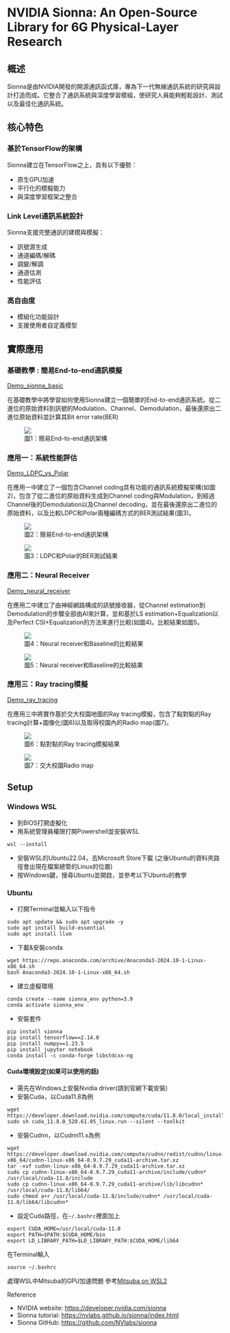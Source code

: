 # NVIDIA Sionna: An Open-Source Library for 6G Physical-Layer Research

## 概述

Sionna是由NVIDIA開發的開源通訊函式庫，專為下一代無線通訊系統的研究與設計打造而成。它整合了通訊系統與深度學習模組，使研究人員能夠輕鬆設計、測試以及最佳化通訊系統。

## 核心特色

### 基於TensorFlow的架構

Sionna建立在TensorFlow之上，具有以下優勢：
- 原生GPU加速
- 平行化的模擬能力
- 與深度學習框架之整合

### Link Level通訊系統設計

Sionna支援完整通訊的建模與模擬：
- 訊號源生成
- 通道編碼/解碼
- 調變/解調
- 通道估測
- 性能評估

### 高自由度

- 模組化功能設計
- 支援使用者自定義模型



## 實際應用
### 基礎教學 : 簡易End-to-end通訊模擬
[Demo_sionna_basic](sample_code/Demo_sionna_basic.ipynb)

在基礎教學中將學習如何使用Sionna建立一個簡單的End-to-end通訊系統。從二進位的原始資料到訊號的Modulation、Channel、Demodulation，最後還原出二進位原始資料並計算其Bit error rate(BER)
<figure>
  <img src="fig/sionna_simulate_basic.png">
  <figcaption>圖1：簡易End-to-end通訊架構</figcaption>
</figure>

### 應用一：系統性能評估
[Demo_LDPC_vs_Polar](sample_code/Demo_LDPC_vs_Polar.ipynb)

在應用一中建立了一個包含Channel coding具有功能的通訊系統模擬架構(如圖2)，包含了從二進位的原始資料生成到Channel coding與Modulation，到經過Channel後的Demodulation以及Channel decoding，並在最後還原出二進位的原始資料，以及比較LDPC和Polar兩種編碼方式的BER測試結果(圖3)。
<figure>
  <img src="fig/sionna_simulate_basic_encode.png">
  <figcaption>圖2：簡易End-to-end通訊架構</figcaption>
</figure>


<figure>
  <img src="fig/ldpc_vs_polar.png">
  <figcaption>圖3：LDPC和Polar的BER測試結果</figcaption>
</figure>



### 應用二：Neural Receiver
[Demo_neural_receiver](sample_code/Demo_neural_receiver.ipynb)

在應用二中建立了由神經網路構成的訊號接收器，從Channel estimation到Demodulation的步驟全部由AI來計算，並和基於LS estimation+Equalization以及Perfect CSI+Equalization的方法來進行比較(如圖4)。比較結果如圖5。
<figure>
  <img src="fig/sionna_neural_vs_baseline.png">
  <figcaption>圖4：Neural receiver和Baseline的比較結果</figcaption>
</figure>

<figure>
  <img src="fig/neural_vs_baseline.png">
  <figcaption>圖5：Neural receiver和Baseline的比較結果</figcaption>
</figure>


### 應用三：Ray tracing模擬
[Demo_ray_tracing](sample_code/Demo_ray_tracing.ipynb)

在應用三中將實作基於交大校園地圖的Ray tracing模擬，包含了點對點的Ray tracing計算+圖像化(圖6)以及取得校園內的Radio map(圖7)。

<figure>
  <img src="fig/demo_ray_tracing.png">
  <figcaption>圖6：點對點的Ray tracing模擬結果</figcaption>
</figure>
<figure>
  <img src="fig/demo_radio_map.png">
  <figcaption>圖7：交大校園Radio map</figcaption>
</figure>


## Setup

### Windows WSL
* 到BIOS打開虛擬化
* 用系統管理員權限打開Powershell並安裝WSL
```
wsl --install
```
* 安裝WSL的Ubuntu22.04，去Microsoft Store下載 (之後Ubuntu的資料夾路徑會出現在檔案總管的Linux的位置)
* 按Windows鍵，搜尋Ubuntu並開啟，並參考以下Ubuntu的教學
### Ubuntu
* 打開Terminal並輸入以下指令
```
sudo apt update && sudo apt upgrade -y
sudo apt install build-essential
sudo apt install llvm
```
* 下載&安裝conda
```
wget https://repo.anaconda.com/archive/Anaconda3-2024.10-1-Linux-x86_64.sh
bash Anaconda3-2024.10-1-Linux-x86_64.sh
```
* 建立虛擬環境
```
conda create --name sionna_env python=3.9
conda activate sionna_env
```
* 安裝套件
```
pip install sionna
pip install tensorflow==2.14.0
pip install numpy==1.23.5
pip install jupyter notebook
conda install -c conda-forge libstdcxx-ng
```

#### Cuda環境設定(如果可以使用的話)
* 需先在Windows上安裝Nvidia driver(請到官網下載安裝)
* 安裝Cuda，以Cuda11.8為例 
```
wget https://developer.download.nvidia.com/compute/cuda/11.8.0/local_installers/cuda_11.8.0_520.61.05_linux.run
sudo sh cuda_11.8.0_520.61.05_linux.run --silent --toolkit
```
* 安裝Cudnn，以Cudnn11.x為例
```
wget https://developer.download.nvidia.com/compute/cudnn/redist/cudnn/linux-x86_64/cudnn-linux-x86_64-8.9.7.29_cuda11-archive.tar.xz
tar -xvf cudnn-linux-x86_64-8.9.7.29_cuda11-archive.tar.xz
sudo cp cudnn-linux-x86_64-8.9.7.29_cuda11-archive/include/cudnn* /usr/local/cuda-11.8/include
sudo cp cudnn-linux-x86_64-8.9.7.29_cuda11-archive/lib/libcudnn* /usr/local/cuda-11.8/lib64/
sudo chmod a+r /usr/local/cuda-11.8/include/cudnn* /usr/local/cuda-11.8/lib64/libcudnn*
```
* 設定Cuda路徑，在```~/.bashrc```裡面加上
```
export CUDA_HOME=/usr/local/cuda-11.8
export PATH=$PATH:$CUDA_HOME/bin
export LD_LIBRARY_PATH=$LD_LIBRARY_PATH:$CUDA_HOME/lib64
```
在Terminal輸入
```
source ~/.bashrc
```

處理WSL中Mitsuba的GPU加速問題
參考[Mitsuba on WSL2](https://mitsuba.readthedocs.io/en/stable/src/optix_setup.html)


Reference
* NVIDIA website: https://developer.nvidia.com/sionna
* Sionna tutorial: https://nvlabs.github.io/sionna/index.html
* Sionna GitHub: https://github.com/NVlabs/sionna
